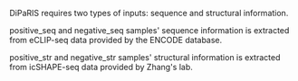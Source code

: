 DiPaRIS requires two types of inputs: sequence and structural information. 

positive_seq and negative_seq samples' sequence information is extracted from eCLIP-seq data provided by the ENCODE database.

positive_str and negative_str samples' structural information is extracted from icSHAPE-seq data provided by Zhang's lab.
